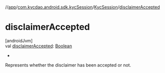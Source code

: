 //[app](../../../index.md)/[com.kycdao.android.sdk.kycSession](../index.md)/[KycSession](index.md)/[disclaimerAccepted](disclaimer-accepted.md)

# disclaimerAccepted

[androidJvm]\
val [disclaimerAccepted](disclaimer-accepted.md): [Boolean](https://kotlinlang.org/api/latest/jvm/stdlib/kotlin/-boolean/index.html)

- 

Represents whether the disclaimer has been accepted or not.
